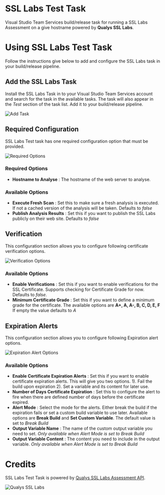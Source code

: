 # SSL Labs Test Task
Visual Studio Team Services build/release task for running a SSL Labs Assessment on a give hostname powered by **Qualys SSL Labs**.

# Using SSL Labs Test Task
Follow the instructions give below to add and configure the SSL Labs task in your build/release pipeline.

## Add the SSL Labs Task
Install the SSL Labs Task in to your Visual Studio Team Services account and search for the task in the available tasks. The task will also appear in the _Test_ section of the task list. Add it to your build/release pipeline.

![Add Task](https://raw.githubusercontent.com/kasunkv/ssl-labs-test-vsts-task/master/screenshots/01-add-task.PNG)

## Required Configuration
SSL Labs Test task has one required configuration option that must be provided.

![Required Options](https://raw.githubusercontent.com/kasunkv/ssl-labs-test-vsts-task/master/screenshots/02-set-required-hostname.PNG)

### Required Options
* **Hostname to Analyse** : The hostname of the web server to analyse.

### Available Options
* **Execute Fresh Scan** : Set this to make sure a fresh analysis is executed. If not a cached version of the analysis will be taken. Defaults to _false_
* **Publish Analysis Results** : Set this if you want to publish the SSL Labs publicly on their web site. Defaults to _false_

## Verification
This configuration section allows you to configure following certificate verification options.

![Verification Options](https://raw.githubusercontent.com/kasunkv/ssl-labs-test-vsts-task/master/screenshots/03-verifications.PNG)

### Available Options
* **Enable Verifications** : Set this if you want to enable verifications for the SSL Certificate. Supports checking for Certificate Grade for now. Defaults to _false_.
* **Minimum Certificate Grade** : Set this if you want to define a minimum grade for the certificate. The available options are **A+, A, A-, B, C, D, E, F** If empty the value defaults to _A_


## Expiration Alerts
This configuration section allows you to configure following Expiration alert options.

![Expiration Alert Options](https://raw.githubusercontent.com/kasunkv/ssl-labs-test-vsts-task/master/screenshots/04-expiration-alear.PNG)

### Available Options
* **Enable Certificate Expiration Alerts** : Set this if you want to enable certificate expiration alerts. This will give you two options. 1). Fail the build upon expiration 2). Set a variable and its content for later use.
* **Number of Days Certificate Expiration** : Set this to configure the alert to fire when there are defined number of days before the certificate expired.
* **Alert Mode** : Select the mode for the alerts. Either break the build if the expiration fails or set a custom build variable to use later. Available options are **Break Build** and **Set Custom Variable**. The default value is set to _Break Build_
* **Output Variable Name** : The name of the custom output variable you need to set. _Only available when Alert Mode is set to Break Build_
* **Output Variable Content** : The content you need to include in the output variable. _Only available when Alert Mode is set to Break Build_


# Credits
SSL Labs Test Task is powered by [Qualys SSL Labs Assessment API](https://www.ssllabs.com/projects/ssllabs-apis/index.html).

![Qualys SSL Labs](https://www.krabivillas.com/filemanager/userfiles/blog/2016/powered-by-qualys-ssl-labs.png)